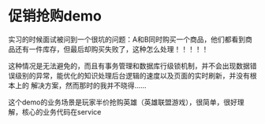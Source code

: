 # 促销抢购demo

实习的时候面试被问到一个很坑的问题：A和B同时购买一个商品，他们都看到商品还有一件库存，但最后却购买失败了，这种怎么处理！！！！！

这种情况是无法避免的，而且有事务管理和数据库行级锁机制，并不会出现数据错误级别的异常，能优化的知识处理后台逻辑的速度以及页面的实时刷新，并没有根本上的
解决方案，然而那时的我并不晓得......

这个demo的业务场景是玩家半价抢购英雄（英雄联盟游戏），很简单，很好理解，核心的业务代码在service


